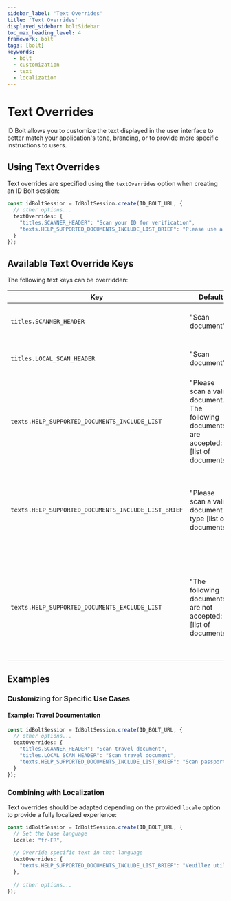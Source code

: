 ```yaml
---
sidebar_label: 'Text Overrides'
title: 'Text Overrides'
displayed_sidebar: boltSidebar
toc_max_heading_level: 4
framework: bolt
tags: [bolt]
keywords:
  - bolt
  - customization
  - text
  - localization
---
```


# Text Overrides

ID Bolt allows you to customize the text displayed in the user interface to better match your application's tone, branding, or to provide more specific instructions to users.

## Using Text Overrides

Text overrides are specified using the `textOverrides` option when creating an ID Bolt session:

```ts
const idBoltSession = IdBoltSession.create(ID_BOLT_URL, {
  // other options...
  textOverrides: {
    "titles.SCANNER_HEADER": "Scan your ID for verification",
    "texts.HELP_SUPPORTED_DOCUMENTS_INCLUDE_LIST_BRIEF": "Please use a valid passport or driver's license"
  }
});
```

## Available Text Override Keys

The following text keys can be overridden:


| Key | Default | Description |
|-----|---------|-------------|
| `titles.SCANNER_HEADER` | "Scan document" | The header of the scan screen on mobile |
| `titles.LOCAL_SCAN_HEADER` | "Scan document" | The header of the scan screen on desktop |
| `texts.HELP_SUPPORTED_DOCUMENTS_INCLUDE_LIST` | "Please scan a valid document. The following documents are accepted: [list of documents]" | The list of documents that are accepted, as displayed in the help screen |
| `texts.HELP_SUPPORTED_DOCUMENTS_INCLUDE_LIST_BRIEF` | "Please scan a valid document of type  [list of documents]" | A brief description of the documents that are accepted, as displayed in the main screen |
| `texts.HELP_SUPPORTED_DOCUMENTS_EXCLUDE_LIST` | "The following documents are not accepted: [list of documents]" | The list of documents that are excluded, as displayed in the help screen. Only shown if there are excluded documents |

## Examples

### Customizing for Specific Use Cases

#### Example: Travel Documentation

```ts
const idBoltSession = IdBoltSession.create(ID_BOLT_URL, {
  // other options...
  textOverrides: {
    "titles.SCANNER_HEADER": "Scan travel document",
    "titles.LOCAL_SCAN_HEADER": "Scan travel document",
    "texts.HELP_SUPPORTED_DOCUMENTS_INCLUDE_LIST_BRIEF": "Scan passport or international ID",
  }
});
```


### Combining with Localization

Text overrides should be adapted depending on the provided `locale` option to provide a fully localized experience:

```ts
const idBoltSession = IdBoltSession.create(ID_BOLT_URL, {
  // Set the base language
  locale: "fr-FR",
  
  // Override specific text in that language
  textOverrides: {
    "texts.HELP_SUPPORTED_DOCUMENTS_INCLUDE_LIST_BRIEF": "Veuillez utiliser un passeport ou une carte d'identité valide"
  },
  
  // other options...
});
``` 